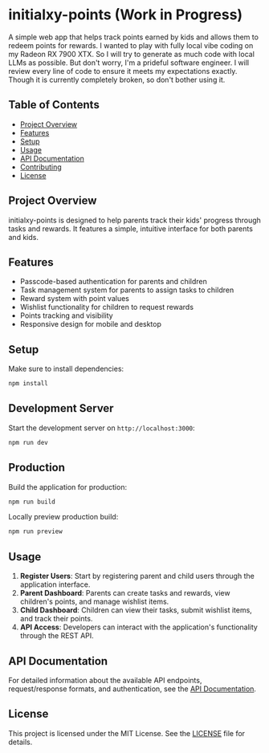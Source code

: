 # initialxy-points (Work in Progress)

A simple web app that helps track points earned by kids and allows them to redeem points for rewards.
I wanted to play with fully local vibe coding on my Radeon RX 7900 XTX. So I will try to generate as much code with local LLMs as possible. But don't worry, I'm a prideful software engineer. I will review every line of code to ensure it meets my expectations exactly. Though it is currently completely broken, so don't bother using it.

## Table of Contents
- [Project Overview](#project-overview)
- [Features](#features)
- [Setup](#setup)
- [Usage](#usage)
- [API Documentation](#api-documentation)
- [Contributing](#contributing)
- [License](#license)

## Project Overview

initialxy-points is designed to help parents track their kids' progress through tasks and rewards. It features a simple, intuitive interface for both parents and kids.

## Features

- Passcode-based authentication for parents and children
- Task management system for parents to assign tasks to children
- Reward system with point values
- Wishlist functionality for children to request rewards
- Points tracking and visibility
- Responsive design for mobile and desktop

## Setup

Make sure to install dependencies:

```bash
npm install
```

## Development Server

Start the development server on `http://localhost:3000`:

```bash
npm run dev
```

## Production

Build the application for production:

```bash
npm run build
```

Locally preview production build:

```bash
npm run preview
```

## Usage

1. **Register Users**: Start by registering parent and child users through the application interface.
2. **Parent Dashboard**: Parents can create tasks and rewards, view children's points, and manage wishlist items.
3. **Child Dashboard**: Children can view their tasks, submit wishlist items, and track their points.
4. **API Access**: Developers can interact with the application's functionality through the REST API.

## API Documentation

For detailed information about the available API endpoints, request/response formats, and authentication, see the [API Documentation](docs/api.md).


## License

This project is licensed under the MIT License. See the [LICENSE](LICENSE) file for details.
